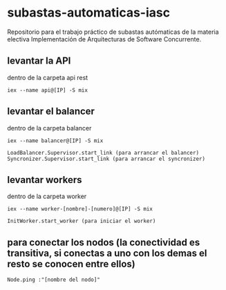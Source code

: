 # subastas-automaticas-iasc
Repositorio para el trabajo práctico de subastas autómaticas de la materia electiva Implementación de Arquitecturas de Software Concurrente.

## levantar la API
  dentro de la carpeta api rest
  
    iex --name api@[IP] -S mix
    

## levantar el balancer
  dentro de la carpeta balancer
  
    iex --name balancer@[IP] -S mix
    
    LoadBalancer.Supervisor.start_link (para arrancar el balancer)
    Syncronizer.Supervisor.start_link (para arrancar el syncronizer)
## levantar workers
  dentro de la carpeta worker
  
    iex --name worker-[nombre]-[numero]@[IP] -S mix
    
    InitWorker.start_worker (para iniciar el worker)

## para conectar los nodos (la conectividad es transitiva, si conectas a uno con los demas el resto se conocen entre ellos)
  
    Node.ping :"[nombre del nodo]"
